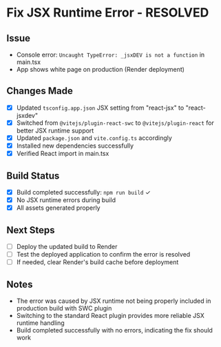 # Fix JSX Runtime Error - RESOLVED

## Issue
- Console error: `Uncaught TypeError: _jsxDEV is not a function` in main.tsx
- App shows white page on production (Render deployment)

## Changes Made
- [x] Updated `tsconfig.app.json` JSX setting from "react-jsx" to "react-jsxdev"
- [x] Switched from `@vitejs/plugin-react-swc` to `@vitejs/plugin-react` for better JSX runtime support
- [x] Updated `package.json` and `vite.config.ts` accordingly
- [x] Installed new dependencies successfully
- [x] Verified React import in main.tsx

## Build Status
- [x] Build completed successfully: `npm run build` ✓
- [x] No JSX runtime errors during build
- [x] All assets generated properly

## Next Steps
- [ ] Deploy the updated build to Render
- [ ] Test the deployed application to confirm the error is resolved
- [ ] If needed, clear Render's build cache before deployment

## Notes
- The error was caused by JSX runtime not being properly included in production build with SWC plugin
- Switching to the standard React plugin provides more reliable JSX runtime handling
- Build completed successfully with no errors, indicating the fix should work
